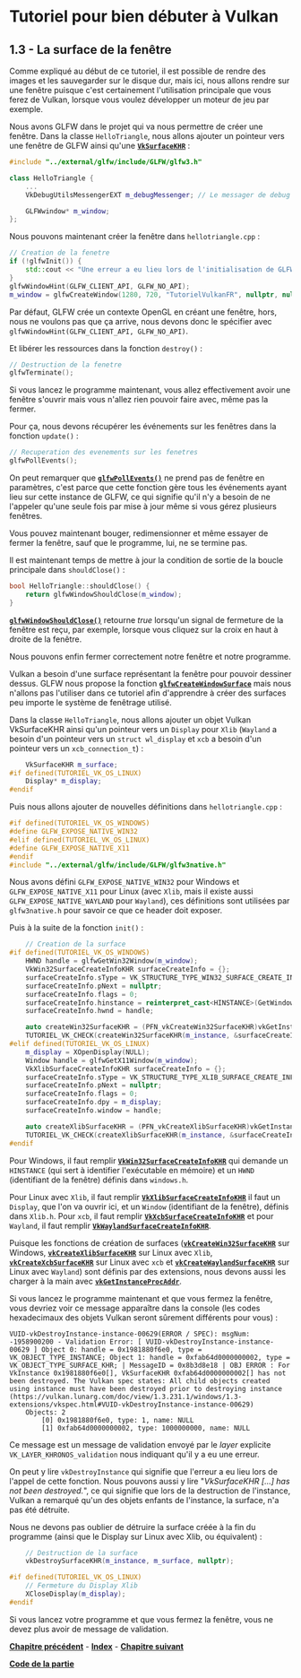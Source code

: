 # Tutoriel pour bien débuter à Vulkan
## 1.3 - La surface de la fenêtre

Comme expliqué au début de ce tutoriel, il est possible de rendre des images et les sauvegarder sur le disque dur, mais ici, nous allons rendre sur une fenêtre puisque c'est certainement l'utilisation principale que vous ferez de Vulkan, lorsque vous voulez développer un moteur de jeu par exemple.

Nous avons GLFW dans le projet qui va nous permettre de créer une fenêtre. Dans la classe ``HelloTriangle``, nous allons ajouter un pointeur vers une fenêtre de GLFW ainsi qu'une [**``VkSurfaceKHR``**](https://registry.khronos.org/vulkan/specs/1.3-extensions/man/html/VkSurfaceKHR.html) :

```CPP
#include "../external/glfw/include/GLFW/glfw3.h"

class HelloTriangle {
	...
	VkDebugUtilsMessengerEXT m_debugMessenger; // Le messager de debug cree lors du chapitre precedent

	GLFWwindow* m_window;
};
```

Nous pouvons maintenant créer la fenêtre dans ``hellotriangle.cpp`` :

```CPP
// Creation de la fenetre
if (!glfwInit()) {
	std::cout << "Une erreur a eu lieu lors de l'initialisation de GLFW." << std::endl;
}
glfwWindowHint(GLFW_CLIENT_API, GLFW_NO_API);
m_window = glfwCreateWindow(1280, 720, "TutorielVulkanFR", nullptr, nullptr);
```

Par défaut, GLFW crée un contexte OpenGL en créant une fenêtre, hors, nous ne voulons pas que ça arrive, nous devons donc le spécifier avec ``glfwWindowHint(GLFW_CLIENT_API, GLFW_NO_API)``.

Et libérer les ressources dans la fonction ``destroy()`` :

```CPP
// Destruction de la fenetre
glfwTerminate();
```

Si vous lancez le programme maintenant, vous allez effectivement avoir une fenêtre s'ouvrir mais vous n'allez rien pouvoir faire avec, même pas la fermer.

Pour ça, nous devons récupérer les événements sur les fenêtres dans la fonction ``update()`` :

```CPP
// Recuperation des evenements sur les fenetres
glfwPollEvents();
```

On peut remarquer que [**``glfwPollEvents()``**](https://www.glfw.org/docs/3.3/group__window.html#ga37bd57223967b4211d60ca1a0bf3c832) ne prend pas de fenêtre en paramètres, c'est parce que cette fonction gère tous les événements ayant lieu sur cette instance de GLFW, ce qui signifie qu'il n'y a besoin de ne l'appeler qu'une seule fois par mise à jour même si vous gérez plusieurs fenêtres.

Vous pouvez maintenant bouger, redimensionner et même essayer de fermer la fenêtre, sauf que le programme, lui, ne se termine pas.

Il est maintenant temps de mettre à jour la condition de sortie de la boucle principale dans ``shouldClose()`` :

```CPP
bool HelloTriangle::shouldClose() {
	return glfwWindowShouldClose(m_window);
}
```

[**``glfwWindowShouldClose()``**](https://www.glfw.org/docs/3.3/group__window.html#ga24e02fbfefbb81fc45320989f8140ab5) retourne *true* lorsqu'un signal de fermeture de la fenêtre est reçu, par exemple, lorsque vous cliquez sur la croix en haut à droite de la fenêtre.

Nous pouvons enfin fermer correctement notre fenêtre et notre programme.

Vulkan a besoin d'une surface représentant la fenêtre pour pouvoir dessiner dessus. GLFW nous propose la fonction [**``glfwCreateWindowSurface``**](https://www.glfw.org/docs/3.3/group__vulkan.html#ga1a24536bec3f80b08ead18e28e6ae965) mais nous n'allons pas l'utiliser dans ce tutoriel afin d'apprendre à créer des surfaces peu importe le système de fenêtrage utilisé.

Dans la classe ``HelloTriangle``, nous allons ajouter un objet Vulkan VkSurfaceKHR ainsi qu'un pointeur vers un ``Display`` pour ``Xlib`` (``Wayland`` a besoin d'un pointeur vers un ``struct wl_display`` et ``xcb`` a besoin d'un pointeur vers un ``xcb_connection_t``) :

```CPP
	VkSurfaceKHR m_surface;
#if defined(TUTORIEL_VK_OS_LINUX)
	Display* m_display;
#endif
```

Puis nous allons ajouter de nouvelles définitions dans ``hellotriangle.cpp`` :

```CPP
#if defined(TUTORIEL_VK_OS_WINDOWS)
#define GLFW_EXPOSE_NATIVE_WIN32
#elif defined(TUTORIEL_VK_OS_LINUX)
#define GLFW_EXPOSE_NATIVE_X11
#endif
#include "../external/glfw/include/GLFW/glfw3native.h"
```

Nous avons défini ``GLFW_EXPOSE_NATIVE_WIN32`` pour Windows et ``GLFW_EXPOSE_NATIVE_X11`` pour Linux (avec ``Xlib``, mais il existe aussi ``GLFW_EXPOSE_NATIVE_WAYLAND`` pour ``Wayland``), ces définitions sont utilisées par ``glfw3native.h`` pour savoir ce que ce header doit exposer.

Puis à la suite de la fonction ``init()`` :

```CPP
	// Creation de la surface
#if defined(TUTORIEL_VK_OS_WINDOWS)
	HWND handle = glfwGetWin32Window(m_window);
	VkWin32SurfaceCreateInfoKHR surfaceCreateInfo = {};
	surfaceCreateInfo.sType = VK_STRUCTURE_TYPE_WIN32_SURFACE_CREATE_INFO_KHR;
	surfaceCreateInfo.pNext = nullptr;
	surfaceCreateInfo.flags = 0;
	surfaceCreateInfo.hinstance = reinterpret_cast<HINSTANCE>(GetWindowLongPtr(handle, GWLP_HINSTANCE));
	surfaceCreateInfo.hwnd = handle;

	auto createWin32SurfaceKHR = (PFN_vkCreateWin32SurfaceKHR)vkGetInstanceProcAddr(m_instance, "vkCreateWin32SurfaceKHR");
	TUTORIEL_VK_CHECK(createWin32SurfaceKHR(m_instance, &surfaceCreateInfo, nullptr, &m_surface));
#elif defined(TUTORIEL_VK_OS_LINUX)
	m_display = XOpenDisplay(NULL);
	Window handle = glfwGetX11Window(m_window);
	VkXlibSurfaceCreateInfoKHR surfaceCreateInfo = {};
	surfaceCreateInfo.sType = VK_STRUCTURE_TYPE_XLIB_SURFACE_CREATE_INFO_KHR;
	surfaceCreateInfo.pNext = nullptr;
	surfaceCreateInfo.flags = 0;
	surfaceCreateInfo.dpy = m_display;
	surfaceCreateInfo.window = handle;

	auto createXlibSurfaceKHR = (PFN_vkCreateXlibSurfaceKHR)vkGetInstanceProcAddr(m_instance, "vkCreateXlibSurfaceKHR");
	TUTORIEL_VK_CHECK(createXlibSurfaceKHR(m_instance, &surfaceCreateInfo, nullptr, &m_surface));
#endif
```

Pour Windows, il faut remplir [**``VkWin32SurfaceCreateInfoKHR``**](https://registry.khronos.org/vulkan/specs/1.3-extensions/man/html/VkWin32SurfaceCreateInfoKHR.html) qui demande un ``HINSTANCE`` (qui sert à identifier l'exécutable en mémoire) et un ``HWND`` (identifiant de la fenêtre) définis dans ``windows.h``.

Pour Linux avec ``Xlib``, il faut remplir [**``VkXlibSurfaceCreateInfoKHR``**](https://registry.khronos.org/vulkan/specs/1.3-extensions/man/html/VkXlibSurfaceCreateInfoKHR.html) il faut un ``Display``, que l'on va ouvrir ici, et un ``Window`` (identifiant de la fenêtre), définis dans ``Xlib.h``. Pour ``xcb``, il faut remplir [**``VkXcbSurfaceCreateInfoKHR``**](https://registry.khronos.org/vulkan/specs/1.3-extensions/man/html/VkXcbSurfaceCreateInfoKHR.html) et pour ``Wayland``, il faut remplir [**``VkWaylandSurfaceCreateInfoKHR``**](https://registry.khronos.org/vulkan/specs/1.3-extensions/man/html/VkWaylandSurfaceCreateInfoKHR.html).

Puisque les fonctions de création de surfaces ([**``vkCreateWin32SurfaceKHR``**](https://registry.khronos.org/vulkan/specs/1.3-extensions/man/html/vkCreateWin32SurfaceKHR.html) sur Windows, [**``vkCreateXlibSurfaceKHR``**](https://registry.khronos.org/vulkan/specs/1.3-extensions/man/html/vkCreateXlibSurfaceKHR.html) sur Linux avec ``Xlib``, [**``vkCreateXcbSurfaceKHR``**](https://registry.khronos.org/vulkan/specs/1.3-extensions/man/html/vkCreateXcbSurfaceKHR.html) sur Linux avec ``xcb`` et [**``vkCreateWaylandSurfaceKHR``**](https://registry.khronos.org/vulkan/specs/1.3-extensions/man/html/vkCreateWaylandSurfaceKHR.html) sur Linux avec ``Wayland``) sont définis par des extensions, nous devons aussi les charger à la main avec [**``vkGetInstanceProcAddr``**](https://registry.khronos.org/vulkan/specs/1.3-extensions/man/html/vkGetInstanceProcAddr.html).

Si vous lancez le programme maintenant et que vous fermez la fenêtre, vous devriez voir ce message apparaître dans la console (les codes hexadecimaux des objets Vulkan seront sûrement différents pour vous) :

```
VUID-vkDestroyInstance-instance-00629(ERROR / SPEC): msgNum: -1958900200 - Validation Error: [ VUID-vkDestroyInstance-instance-00629 ] Object 0: handle = 0x1981880f6e0, type = VK_OBJECT_TYPE_INSTANCE; Object 1: handle = 0xfab64d0000000002, type = VK_OBJECT_TYPE_SURFACE_KHR; | MessageID = 0x8b3d8e18 | OBJ ERROR : For VkInstance 0x1981880f6e0[], VkSurfaceKHR 0xfab64d0000000002[] has not been destroyed. The Vulkan spec states: All child objects created using instance must have been destroyed prior to destroying instance (https://vulkan.lunarg.com/doc/view/1.3.231.1/windows/1.3-extensions/vkspec.html#VUID-vkDestroyInstance-instance-00629)
    Objects: 2
        [0] 0x1981880f6e0, type: 1, name: NULL
        [1] 0xfab64d0000000002, type: 1000000000, name: NULL
```

Ce message est un message de validation envoyé par le *layer* explicite ``VK_LAYER_KHRONOS_validation`` nous indiquant qu'il y a eu une erreur.

On peut y lire ``vkDestroyInstance`` qui signifie que l'erreur a eu lieu lors de l'appel de cette fonction. Nous pouvons aussi y lire "*VkSurfaceKHR [...] has not been destroyed.*", ce qui signifie que lors de la destruction de l'instance, Vulkan a remarqué qu'un des objets enfants de l'instance, la surface, n'a pas été détruite.

Nous ne devons pas oublier de détruire la surface créée à la fin du programme (ainsi que le Display sur Linux avec Xlib, ou équivalent) :

```CPP
	// Destruction de la surface
	vkDestroySurfaceKHR(m_instance, m_surface, nullptr);

#if defined(TUTORIEL_VK_OS_LINUX)
	// Fermeture du Display Xlib
	XCloseDisplay(m_display);
#endif
```

Si vous lancez votre programme et que vous fermez la fenêtre, vous ne devez plus avoir de message de validation.

[**Chapitre précédent**](2.md) - [**Index**](../index.md) - [**Chapitre suivant**](4.md)

[**Code de la partie**](https://github.com/ZaOniRinku/TutorielVulkanFR/tree/partie1/3)
